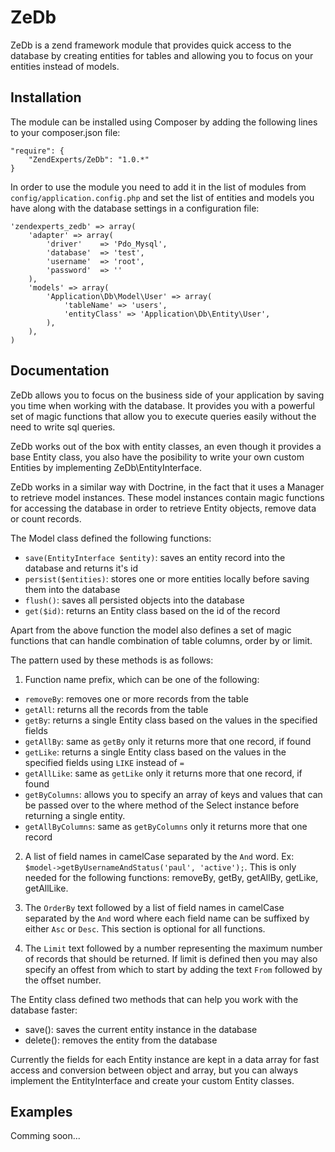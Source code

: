 ZeDb
====

ZeDb is a zend framework module that provides quick access to the database by
creating entities for tables and allowing you to focus on your entities instead of models.

Installation
------------

The module can be installed using Composer by adding the following lines to your composer.json file:

    "require": {
        "ZendExperts/ZeDb": "1.0.*"
    }
    
In order to use the module you need to add it in the list of modules from `config/application.config.php`
and set the list of entities and models you have along with the database settings in a configuration file:

    'zendexperts_zedb' => array(
        'adapter' => array(
            'driver'    => 'Pdo_Mysql',
            'database'  => 'test',
            'username'  => 'root',
            'password'  => ''
        ),
        'models' => array(
            'Application\Db\Model\User' => array(
                'tableName' => 'users',
                'entityClass' => 'Application\Db\Entity\User',
            ),
        ),
    )


Documentation
-------------

ZeDb allows you to focus on the business side of your application by saving you time when 
working with the database.
It provides you with a powerful set of magic functions that allow you to execute queries easily 
without the need to write sql queries.

ZeDb works out of the box with entity classes, an even though it provides a base Entity class,
you also have the posibility to write your own custom Entities by implementing  ZeDb\EntityInterface.

ZeDb works in a similar way with Doctrine, in the fact that it uses a Manager to retrieve model instances.
These model instances contain magic functions for accessing the database in order to retrieve Entity objects,
remove data or count records.

The Model class defined the following functions:

- `save(EntityInterface $entity)`: saves an entity record into the database and returns it's id
- `persist($entities)`: stores one or more entities locally before saving them into the database
- `flush()`: saves all persisted objects into the database
- `get($id)`: returns an Entity class based on the id of the record

Apart from the above function the model also defines a set of magic functions that can handle combination of 
table columns, order by or limit.

The pattern used by these methods is as follows:

1. Function name prefix, which can be one of the following: 
 - `removeBy`: removes one or more records from the table
 - `getAll`: returns all the records from the table
 - `getBy`: returns a single Entity class based on the values in the specified fields
 - `getAllBy`: same as `getBy` only it returns more that one record, if found
 - `getLike`: returns a single Entity class based on the values in the specified fields using `LIKE` instead of `=`
 - `getAllLike`: same as `getLike` only it returns more that one record, if found
 - `getByColumns`: allows you to specify an array of keys and values that can be passed over to the where method of the Select instance before returning a single entity.
 - `getAllByColumns`: same as `getByColumns` only it returns more that one record

2. A list of field names in camelCase separated by the `And` word. Ex: `$model->getByUsernameAndStatus('paul', 'active');`. This is only needed for the following functions: removeBy, getBy, getAllBy, getLike, getAllLike.

3. The `OrderBy` text followed by a list of field names in camelCase separated by the `And` word where each field name can be suffixed by either `Asc` or `Desc`. This section is optional for all functions.

4. The `Limit` text followed by a number representing the maximum number of records that should be returned. If limit is defined then you may also specify an offest from which to start by adding the text `From` followed by the offset number.
    
The Entity class defined two methods that can help you work with the database faster:
- save(): saves the current entity instance in the database
- delete(): removes the entity from the database

Currently the fields for each Entity instance are kept in a data array for fast access and conversion between object and array, but you can always implement the EntityInterface and create your custom Entity classes.
    
Examples
--------

Comming soon...
